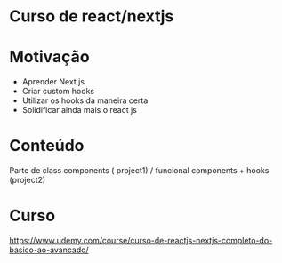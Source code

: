 # Curso de react/nextjs 

# Motivação
- Aprender Next.js
- Criar custom hooks
- Utilizar os hooks da maneira certa
- Solidificar ainda mais o react js

# Conteúdo
Parte de class components ( project1) / funcional components + hooks (project2)

# Curso
https://www.udemy.com/course/curso-de-reactjs-nextjs-completo-do-basico-ao-avancado/
